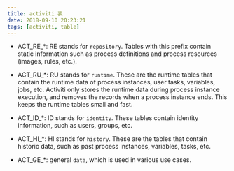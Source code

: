 ```yaml
---
title: activiti 表
date: 2018-09-10 20:23:21
tags: [activiti, table]
---
```


- ACT_RE_*: RE stands for `repository`. Tables with this prefix contain static information such as process definitions and process resources (images, rules, etc.).

- ACT_RU_*: RU stands for `runtime`. These are the runtime tables that contain the runtime data of process instances, user tasks, variables, jobs, etc. Activiti only stores the runtime data during process instance execution, and removes the records when a process instance ends. This keeps the runtime tables small and fast.

- ACT_ID_*: ID stands for `identity`. These tables contain identity information, such as users, groups, etc.

- ACT_HI_*: HI stands for `history`. These are the tables that contain historic data, such as past process instances, variables, tasks, etc.

- ACT_GE_*: general `data`, which is used in various use cases.